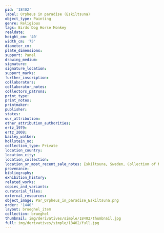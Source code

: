 ```yaml
---
pid: '18402'
label: Orpheus in paradise (Eskiltsuna)
object_type: Painting
genre: Religious
tags: Birds Dog Horse Monkey
realdate: 
height_cm: '40'
width_cm: '75'
diameter_cm: 
plate_dimensions: 
support: Panel
drawing_medium: 
signature: 
signature_location: 
support_marks: 
further_inscription: 
collaborators: 
collaborator_notes: 
collectors_patrons: 
print_type: 
print_notes: 
printmaker: 
publisher: 
states: 
our_attribution: 
other_attribution_authorities: 
ertz_1979: 
ertz_2008: 
bailey_walker: 
hollstein_no: 
collection_type: Private
location_country: 
location_city: 
location_collection: 
location_or_most_recent_sale_notes: Eskiltsuna, Sweden, Collection of Mrs. Brita Graflund
provenance: 
bibliography: 
exhibition_history: 
related_works: 
copies_and_variants: 
curatorial_files: 
external_resources: 
object_image: Par_Orpheus_in_paradise_Eskiltsuna.png
order: '1440'
layout: brueghel_item
collection: brueghel
thumbnail: img/derivatives/simple/18402/thumbnail.jpg
full: img/derivatives/simple/18402/full.jpg
---
```

